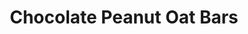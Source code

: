 ---
title: Chocolate Peanut Oat Bars
metadata:
  servings: '8'
  title: Chocolate Peanut Oat Bars
  course: Treat
ingredients:
- name: oat milk
  amount: 150 g
- name: oats
  amount: 150 g
- name: water
  amount: some
- name: peanut butter
  amount: 50 g
- name: cacao powder
  amount: 30 g
- name: protein powder
  amount: 60 g
cookware:
- name: mixing bowl
- name: silicon mini loaf mould
steps:
- description: Preheat the oven to 200C then grab a mixing bowl and mix the oats,
    cacao powder, peanut butter and protein powder until they're combined.
- description: Add the oat milk and mix until well combined.
- description: Add water and continue to mix through until the mixture is thick, like
    nutella.
- description: Spoon the mixture into 8 sections of a silicon mini loaf mould.
- description: Bake for 10 minutes, and leave to cool before storing (or eating) them.

---